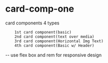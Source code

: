# card-comp-one

card components 4 types

        1st card component(basic)
        2nd card component(text over media)
        3rd card component(Horizontal Img Text)
        4th card component(Basic w/ Header)

-- use flex box and rem for responsive design
